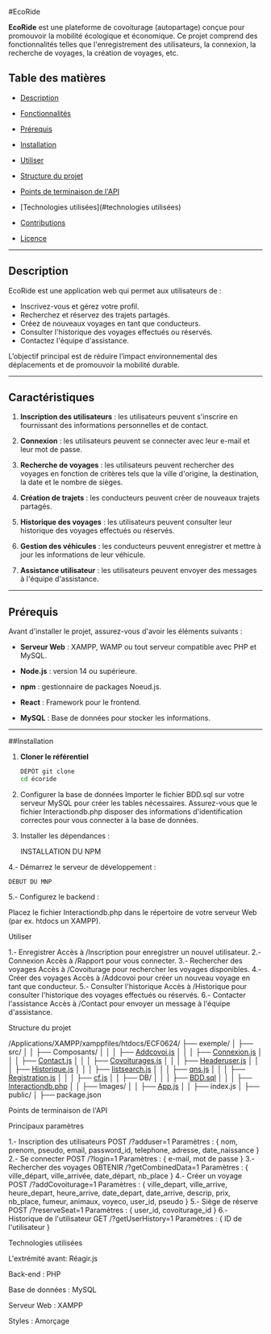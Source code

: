 #EcoRide

**EcoRide** est une plateforme de covoiturage (autopartage) conçue pour promouvoir la mobilité écologique et économique. Ce projet comprend des fonctionnalités telles que l'enregistrement des utilisateurs, la connexion, la recherche de voyages, la création de voyages, etc.

## Table des matières

- [Description](#description)

- [Fonctionnalités](#fonctionnalités)

- [Prérequis](#prérequis)

- [Installation](#installation)

- [Utiliser](#utiliser)

- [Structure du projet](#project-structure)

- [Points de terminaison de l'API](#api-endpoints)

- [Technologies utilisées](#technologies utilisées)

- [Contributions](#contributions)

- [Licence](#licence)

---

## Description

EcoRide est une application web qui permet aux utilisateurs de :
- Inscrivez-vous et gérez votre profil.
- Recherchez et réservez des trajets partagés.
- Créez de nouveaux voyages en tant que conducteurs.
- Consulter l'historique des voyages effectués ou réservés.
- Contactez l'équipe d'assistance.

L’objectif principal est de réduire l’impact environnemental des déplacements et de promouvoir la mobilité durable.







---

## Caractéristiques

1. **Inscription des utilisateurs** : les utilisateurs peuvent s'inscrire en fournissant des informations personnelles et de contact.

2. **Connexion** : les utilisateurs peuvent se connecter avec leur e-mail et leur mot de passe.

3. **Recherche de voyages** : les utilisateurs peuvent rechercher des voyages en fonction de critères tels que la ville d'origine, la destination, la date et le nombre de sièges.

4. **Création de trajets** : les conducteurs peuvent créer de nouveaux trajets partagés.
5. **Historique des voyages** : les utilisateurs peuvent consulter leur historique des voyages effectués ou réservés.

6. **Gestion des véhicules** : les conducteurs peuvent enregistrer et mettre à jour les informations de leur véhicule.

7. **Assistance utilisateur** : les utilisateurs peuvent envoyer des messages à l'équipe d'assistance.

---

## Prérequis

Avant d'installer le projet, assurez-vous d'avoir les éléments suivants :

- **Serveur Web** : XAMPP, WAMP ou tout serveur compatible avec PHP et MySQL.

- **Node.js** : version 14 ou supérieure.

- **npm** : gestionnaire de packages Noeud.js.

- **React** : Framework pour le frontend.

- **MySQL** : Base de données pour stocker les informations.











---

##Installation

1. **Cloner le référentiel**
   ```bash
   DÉPÔT git clone
   cd écoride


2. Configurer la base de données
Importer le fichier BDD.sql sur votre serveur MySQL pour créer les tables nécessaires.
Assurez-vous que le fichier Interactiondb.php disposer des informations d'identification correctes pour vous connecter à la base de données.

3. Installer les dépendances :

	INSTALLATION DU NPM

4.- Démarrez le serveur de développement : 

	DÉBUT DU MNP

5.- Configurez le backend :

Placez le fichier Interactiondb.php dans le répertoire de votre serveur Web (par ex. htdocs un XAMPP).



Utiliser

1.- Enregistrer
Accès à /Inscription pour enregistrer un nouvel utilisateur.
2.- Connexion
Accès à /Rapport pour vous connecter.
3.- Rechercher des voyages
Accès à /Covoiturage pour rechercher les voyages disponibles.
4.- Créer des voyages
Accès à /Addcovoi pour créer un nouveau voyage en tant que conducteur.
5.- Consulter l'historique
Accès à /Historique pour consulter l'historique des voyages effectués ou réservés.
6.- Contacter l'assistance
Accès à /Contact pour envoyer un message à l'équipe d'assistance.




Structure du projet

/Applications/XAMPP/xamppfiles/htdocs/ECF0624/
├── exemple/
│ ├── src/
│ │ ├── Composants/
│ │ │ ├── [Addcovoi.js](http://_vscodecontentref_/0)
│ │ │ ├── [Connexion.js](http://_vscodecontentref_/1)
│ │ │ ├── [Contact.js](http://_vscodecontentref_/2)
│   │   │   ├── [Covoiturages.js](http://_vscodecontentref_/3)
│ │ │ ├── [Headeruser.js](http://_vscodecontentref_/4)
│   │   │   ├── [Historique.js](http://_vscodecontentref_/5)
│ │ │ ├── [listsearch.js](http://_vscodecontentref_/6)
│ │ │ ├── [qns.js](http://_vscodecontentref_/7)
│ │ │ ├── [Registration.js](http://_vscodecontentref_/8)
│ │ │ ├── [cf.js](http://_vscodecontentref_/9)
│ │ ├── DB/
│ │ │ ├── [BDD.sql](http://_vscodecontentref_/10)
│ │ │ ├── [Interactiondb.php](http://_vscodecontentref_/11)
│ │ ├── Images/
│ │ ├── [App.js](http://_vscodecontentref_/12)
│ │ ├── index.js
│ ├── public/
│ ├── package.json


Points de terminaison de l'API

Principaux paramètres

1.- Inscription des utilisateurs
POST /?adduser=1
Paramètres : { nom, prenom, pseudo, email, password_id, telephone, adresse, date_naissance }
2.- Se connecter
POST /?login=1
Paramètres : { e-mail, mot de passe }
3.- Rechercher des voyages
OBTENIR /?getCombinedData=1
Paramètres : { ville_départ, ville_arrivée, date_départ, nb_place }
4.- Créer un voyage
POST /?addCovoiturage=1
Paramètres : { ville_depart, ville_arrive, heure_depart, heure_arrive, date_depart, date_arrive, descrip, prix, nb_place, fumeur, animaux, voyeco, user_id, pseudo }
5.- Siège de réserve
POST /?reserveSeat=1
Paramètres : { user_id, covoiturage_id }
6.- Historique de l'utilisateur
GET /?getUserHistory=1
Paramètres : { ID de l'utilisateur }



Technologies utilisées


L'extrémité avant: Réagir.js

Back-end : PHP

Base de données : MySQL

Serveur Web : XAMPP

Styles : Amorçage


